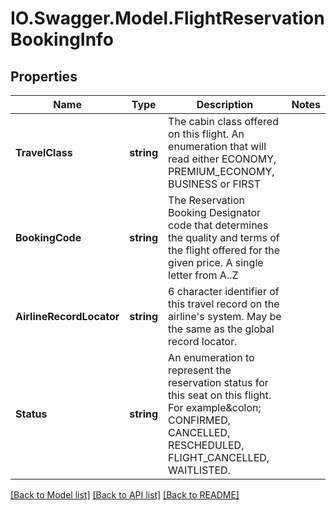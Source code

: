 # IO.Swagger.Model.FlightReservationBookingInfo
## Properties

Name | Type | Description | Notes
------------ | ------------- | ------------- | -------------
**TravelClass** | **string** | The cabin class offered on this flight. An enumeration that will read either ECONOMY, PREMIUM_ECONOMY, BUSINESS or FIRST | 
**BookingCode** | **string** | The Reservation Booking Designator code that determines the quality and terms of the flight offered for the given price. A single letter from A..Z | 
**AirlineRecordLocator** | **string** | 6 character identifier of this travel record on the airline&#39;s system. May be the same as the global record locator. | 
**Status** | **string** | An enumeration to represent the reservation status for this seat on this flight. For example&amp;colon; CONFIRMED, CANCELLED, RESCHEDULED, FLIGHT_CANCELLED, WAITLISTED. | 

[[Back to Model list]](../README.md#documentation-for-models) [[Back to API list]](../README.md#documentation-for-api-endpoints) [[Back to README]](../README.md)

